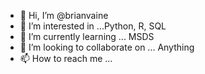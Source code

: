 - 👋 Hi, I’m @brianvaine
- 👀 I’m interested in ...Python, R, SQL
- 🌱 I’m currently learning ... MSDS
- 💞️ I’m looking to collaborate on ... Anything
- 📫 How to reach me ... 

<!---
brianvaine/brianvaine is a ✨ special ✨ repository because its `README.md` (this file) appears on your GitHub profile.
You can click the Preview link to take a look at your changes.
--->
